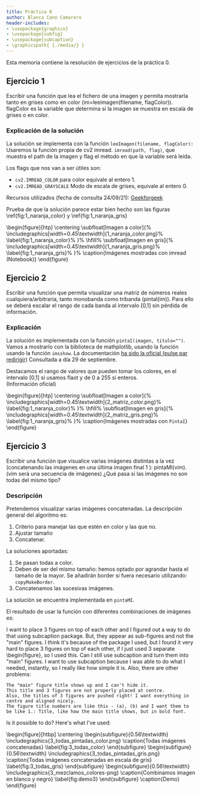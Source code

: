 ```yaml
---
title: Práctica 0
author: Blanca Cano Camarero
header-includes:
- \usepackage{graphicx}
- \usepackage{subfig}
- \usepackage{subcaption}
- \graphicspath{ {./media/} }
---
```



Esta memoria contiene la resolución de ejercicios de la práctica 0. 

## **Ejercicio** 1
Escribir una función que lea el fichero de una imagen y permita mostrarla
tanto en grises como en color (im=leeimagen(filename, flagColor)).
flagColor es la variable que determina si la imagen se muestra en escala
de grises o en color.

### Explicación de la solución  

La solución se implementa con la función `leeImagen(filename, flagColor):`
Usaremos la función propia de cv2 imread. 
`imread(path, flag)`, que muestra el path de la imagen y flag el método en que la variable será leída.  

Los flags que nos van a ser útiles son: 


- `cv2.IMREAD_COLOR` para color equivale al entero 1. 
- `cv2.IMREAD_GRAYSCALE` Modo de escala de grises, equivale al entero 0.


Recursos utilizados (fecha de consulta 24/09/21): 
[Geekforgeek](https://www.geeksforgeeks.org/python-opencv-cv2-imread-method/)

Prueba de que la solución parece estar bien hecho son las figuras \ref{fig:1_naranja_color} y \ref{fig:1_naranja_gris}


 \begin{figure}[htp] 
    \centering
    \subfloat[Imagen a color]{%
        \includegraphics[width=0.45\textwidth]{1_naranja_color.png}%
        \label{fig:1_naranja_color}%
        }%
    \hfill%
    \subfloat[Imagen en gris]{%
        \includegraphics[width=0.45\textwidth]{1_naranja_gris.png}%
        \label{fig:1_naranja_gris}%
        }%
    \caption{Imágenes mostradas con imread (Notebook)}
\end{figure}

## Ejercicio 2 
Escribir una función que permita visualizar una matriz de números reales
cualquiera/arbitraria, tanto monobanda como tribanda (pintaI(im)). Para
ello se deberá escalar el rango de cada banda al intervalo [0,1] sin pérdida
de información.

### Explicación    
La solución es implementada con la función `pintaI(imagen, titulo="")`.
Vamos a mostrarlo con la biblioteca de mathplotlib, usando la función usando la función `imsshow`. La documentación [ha sido la oficial (pulse par redirigir)](https://matplotlib.org/stable/api/_as_gen/matplotlib.pyplot.imshow.html)
Consultada a día 29 de septiembre. 

Destacamos el rango de valores que pueden tomar los colores, en el intervalo [0,1] si usamos flaot y de 0 a 255 si enteros.  
(Información oficial)

\begin{figure}[htp] 
    \centering
    \subfloat[Imagen a color]{%
        \includegraphics[width=0.45\textwidth]{2_matriz_color.png}%
        \label{fig:1_naranja_color}%
        }%
    \hfill%
    \subfloat[Imagen en gris]{%
        \includegraphics[width=0.45\textwidth]{2_matriz_gris.png}%
        \label{fig:1_naranja_gris}%
        }%
    \caption{Imágenes mostradas con `PintaI`}
\end{figure}

## Ejercicio 3

Escribir una función que visualice varias imágenes distintas a la vez
(concatenando las imágenes en una última imagen final 1 ): pintaMI(vim).
(vim será una secuencia de imágenes) ¿Qué pasa si las imágenes no son
todas del mismo tipo?

### Descripción 

Pretendemos visualizar varias imágenes concatenadas. 
La descripción general del algoritmo es:
1. Criterio para manejar las que estén en color y las que no.
2. Ajustar tamaño
3. Concatenar. 

La soluciones aportadas:
1. Se pasan todas a color.
2. Deben de ser del mismo tamaño: hemos optado por agrandar hasta el tamaño de la mayor. Se añadirán border si fuera necesario utilizando: `copyMakeBorder`. 
3. Concatenamos las sucesivas imágenes. 

La solución se encuentra implementada en `pintaMI`. 

El resultado de usar la función con diferentes combinaciones de imágenes es: 



I want to place 3 figures on top of each other and I figured out a way to do that using subcaption package. But, they appear as sub-figures and not the "main" figures. I think it's because of the package I used, but I found it very hard to place 3 figures on top of each other, if I just used 3 separate \begin{figure}, so I used this. Can I still use subcaption and turn them into "main" figures. I want to use subcaption because I was able to do what I needed, instantly, so I really like how simple it is. Also, there are other problems:

    The "main" figure title shows up and I can't hide it.
    This title and 3 figures are not properly placed at centre.
    Also, the titles of 3 figures are pushed right! I want everything in centre and aligned nicely.
    The figure title numbers are like this - (a), (b) and I want them to be like 1.: Title, like how the main title shows, but in bold font.

Is it possible to do? Here's what I've used:

\begin{figure}[htbp]
  \centering
  \begin{subfigure}{0.56\textwidth}
    \includegraphics{3_todas_pintadas_color.png}
    \caption{Todas imágenes concatenadas}
    \label{fig:3_todas_color}
  \end{subfigure}
   \begin{subfigure}{0.56\textwidth}
    \includegraphics{3_todas_pintadas_gris.png}
    \caption{Todas imágenes concatenadas en escala de gris}
    \label{fig:3_todas_gris}
  \end{subfigure}
  \begin{subfigure}{0.56\textwidth}
    \includegraphics{3_mezclamos_colores-png}
    \caption{Combinamos imagen en blanco y negro}
    \label{fig:demo3}
  \end{subfigure}
  \caption{Demo}
\end{figure}



